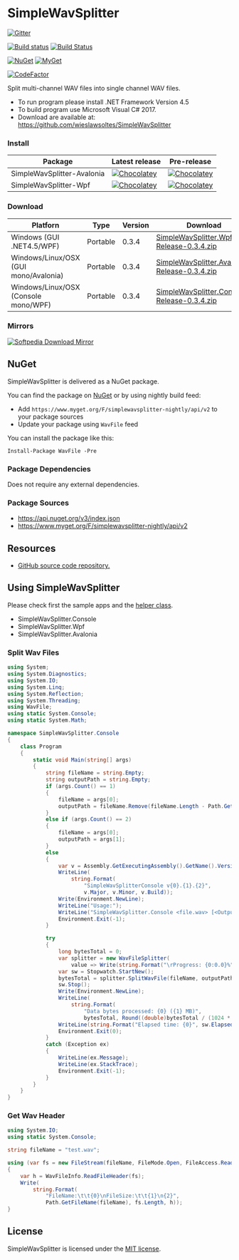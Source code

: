 ﻿# SimpleWavSplitter

[![Gitter](https://badges.gitter.im/wieslawsoltes/SimpleWavSplitter.svg)](https://gitter.im/wieslawsoltes/SimpleWavSplitter?utm_source=badge&utm_medium=badge&utm_campaign=pr-badge)

[![Build status](https://ci.appveyor.com/api/projects/status/pfooqgyo9uwrj44o/branch/master?svg=true)](https://ci.appveyor.com/project/wieslawsoltes/simplewavsplitter/branch/master)
[![Build Status](https://travis-ci.org/wieslawsoltes/SimpleWavSplitter.svg?branch=master)](https://travis-ci.org/wieslawsoltes/SimpleWavSplitter)

[![NuGet](https://img.shields.io/nuget/v/WavFile.svg)](https://www.nuget.org/packages/WavFile)
[![MyGet](https://img.shields.io/myget/simplewavsplitter-nightly/vpre/WavFile.svg?label=myget)](https://www.myget.org/gallery/simplewavsplitter-nightly) 

[![CodeFactor](https://www.codefactor.io/repository/github/wieslawsoltes/simplewavsplitter/badge/master)](https://www.codefactor.io/repository/github/wieslawsoltes/simplewavsplitter/overview/master)

Split multi-channel WAV files into single channel WAV files.

* To run program please install .NET Framework Version 4.5
* To build program use Microsoft Visual C# 2017.
* Download are available at: https://github.com/wieslawsoltes/SimpleWavSplitter

### Install

| Package                     | Latest release                                                                                                                                    | Pre-release                                                                                                                                          |
|-----------------------------|---------------------------------------------------------------------------------------------------------------------------------------------------|------------------------------------------------------------------------------------------------------------------------------------------------------|
| SimpleWavSplitter-Avalonia  | [![Chocolatey](https://img.shields.io/chocolatey/v/SimpleWavSplitter-Avalonia.svg)](https://chocolatey.org/packages/SimpleWavSplitter-Avalonia)   | [![Chocolatey](https://img.shields.io/chocolatey/vpre/SimpleWavSplitter-Avalonia.svg)](https://chocolatey.org/packages/SimpleWavSplitter-Avalonia)   |
| SimpleWavSplitter-Wpf       | [![Chocolatey](https://img.shields.io/chocolatey/v/SimpleWavSplitter-Wpf.svg)](https://chocolatey.org/packages/SimpleWavSplitter-Wpf)             | [![Chocolatey](https://img.shields.io/chocolatey/vpre/SimpleWavSplitter-Wpf.svg)](https://chocolatey.org/packages/SimpleWavSplitter-Wpf)             |

### Download

| Platforn                               | Type        | Version       | Download                                                                                                                                                                  |
|----------------------------------------|-------------|---------------|---------------------------------------------------------------------------------------------------------------------------------------------------------------------------|
| Windows (GUI .NET4.5/WPF)              | Portable    | 0.3.4         | [SimpleWavSplitter.Wpf-Release-0.3.4.zip](https://github.com/wieslawsoltes/SimpleWavSplitter/releases/download/0.3.3/SimpleWavSplitter.Wpf-Release-0.3.4.zip)             |
| Windows/Linux/OSX (GUI mono/Avalonia)  | Portable    | 0.3.4         | [SimpleWavSplitter.Avalonia-Release-0.3.4.zip](https://github.com/wieslawsoltes/SimpleWavSplitter/releases/download/0.3.3/SimpleWavSplitter.Avalonia-Release-0.3.4.zip)   |
| Windows/Linux/OSX (Console mono/WPF)   | Portable    | 0.3.4         | [SimpleWavSplitter.Console-Release-0.3.4.zip](https://github.com/wieslawsoltes/SimpleWavSplitter/releases/download/0.3.3/SimpleWavSplitter.Console-Release-0.3.4.zip)     |

### Mirrors

[![Softpedia Download Mirror](http://www.softpedia.com/_img/softpedia_100_free.png)](http://www.softpedia.com/get/Multimedia/Audio/Audio-Editors-Recorders/SimpleWavSplitter.shtml)

## NuGet

SimpleWavSplitter is delivered as a NuGet package.

You can find the package on [NuGet](https://www.nuget.org/packages/WavFile/) or by using nightly build feed:
* Add `https://www.myget.org/F/simplewavsplitter-nightly/api/v2` to your package sources
* Update your package using `WavFile` feed

You can install the package like this:

`Install-Package WavFile -Pre`

### Package Dependencies

Does not require any external dependencies.

### Package Sources

* https://api.nuget.org/v3/index.json
* https://www.myget.org/F/simplewavsplitter-nightly/api/v2

## Resources

* [GitHub source code repository.](https://github.com/wieslawsoltes/SimpleWavSplitter)

## Using SimpleWavSplitter

Please check first the sample apps and the [helper class](https://github.com/wieslawsoltes/SimpleWavSplitter/blob/master/src/SimpleWavSplitter.Shared/SimpleWavFileSplitter.cs).
* SimpleWavSplitter.Console
* SimpleWavSplitter.Wpf
* SimpleWavSplitter.Avalonia

### Split Wav Files

```C#
using System;
using System.Diagnostics;
using System.IO;
using System.Linq;
using System.Reflection;
using System.Threading;
using WavFile;
using static System.Console;
using static System.Math;

namespace SimpleWavSplitter.Console
{
    class Program
    {
        static void Main(string[] args)
        {
            string fileName = string.Empty;
            string outputPath = string.Empty;
            if (args.Count() == 1)
            {
                fileName = args[0];
                outputPath = fileName.Remove(fileName.Length - Path.GetFileName(fileName).Length);
            }
            else if (args.Count() == 2)
            {
                fileName = args[0];
                outputPath = args[1];
            }
            else
            {
                var v = Assembly.GetExecutingAssembly().GetName().Version;
                WriteLine(
                    string.Format(
                        "SimpleWavSplitterConsole v{0}.{1}.{2}", 
                        v.Major, v.Minor, v.Build));
                Write(Environment.NewLine);
                WriteLine("Usage:");
                WriteLine("SimpleWavSplitter.Console <file.wav> [<OutputPath>]");
                Environment.Exit(-1);
            }

            try
            {
                long bytesTotal = 0;
                var splitter = new WavFileSplitter(
                    value => Write(string.Format("\rProgress: {0:0.0}%", value)));
                var sw = Stopwatch.StartNew();
                bytesTotal = splitter.SplitWavFile(fileName, outputPath, CancellationToken.None);
                sw.Stop();
                Write(Environment.NewLine);
                WriteLine(
                    string.Format(
                        "Data bytes processed: {0} ({1} MB)", 
                        bytesTotal, Round((double)bytesTotal / (1024 * 1024), 1)));
                WriteLine(string.Format("Elapsed time: {0}", sw.Elapsed));
                Environment.Exit(0);
            }
            catch (Exception ex)
            {
                WriteLine(ex.Message);
                WriteLine(ex.StackTrace);
                Environment.Exit(-1);
            }
        }
    }
}
```

### Get Wav Header

```C#
using System.IO;
using static System.Console;

string fileName = "test.wav";

using (var fs = new FileStream(fileName, FileMode.Open, FileAccess.Read))
{
    var h = WavFileInfo.ReadFileHeader(fs);
    Write(
        string.Format(
            "FileName:\t\t{0}\nFileSize:\t\t{1}\n{2}", 
            Path.GetFileName(fileName), fs.Length, h));
}
```

## License

SimpleWavSplitter is licensed under the [MIT license](LICENSE.TXT).
